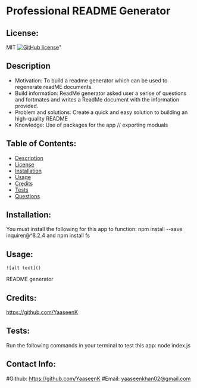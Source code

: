 
  # Professional README Generator

  ## License:
   MIT   [![GitHub license](https://img.shields.io/github/license/Naereen/StrapDown.js.svg)](https://github.com/Naereen/StrapDown.js/blob/master/LICENSE)"

  ## Description 
   * Motivation:
    To build a readme generator which can be used to regenerate readME documents.
   * Build information:
    ReadMe generator asked user a serise of questions and fortmates and writes a ReadMe document with the information provided.
   * Problem and solutions:
    Create a quick and easy solution to building an high-quality README
   * Knowledge:
    Use of packages for the app // exporting moduals

  ## Table of Contents:
   * [Description](#description)
   * [License](#license)
   * [Installation](#installation)
   * [Usage](#usage)
   * [Credits](#Credits)
   * [Tests](#tests)
   * [Questions](#questions)

  ## Installation:
   You must install the following for this app to function:
   npm install --save inquirer@^8.2.4 and npm install fs

  ## Usage:
  	![alt text]()
   README generator

  ## Credits:
   https://github.com/YaaseenK

  ## Tests:
   Run the following commands in your terminal to test this app:
   node index.js

  ## Contact Info:
   #Github: https://github.com/YaaseenK
   #Email: yaaseenkhan02@gmail.com
